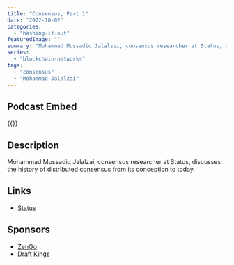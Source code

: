 ```yaml
---
title: "Consensus, Part 1"
date: "2022-10-02"
categories: 
  - "hashing-it-out"
featuredImage: ""
summary: "Mohammad Mussadiq Jalalzai, consensus researcher at Status, discusses the history of distributed consensus from its conception to today. "
series:
  - "blockchain-networks"
tags:
  - "consensus" 
  - "Mohammad Jalalzai"
---
```


## Podcast Embed
{{<podcast-embed url="https://embed.sounder.fm/play/479566">}}


## Description
Mohammad Mussadiq Jalalzai, consensus researcher at Status, discusses the history of distributed consensus from its conception to today. 

## Links 
- [Status](https://status.im)

## Sponsors
- [ZenGo]()
- [Draft Kings]()
